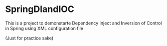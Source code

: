 # SpringDIandIOC

This is a project to demonstarte Dependency Inject and Inversion of Control in Spring using XML configuration file

(Just for practice sake)
